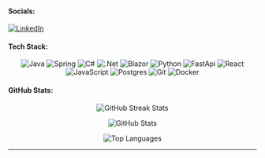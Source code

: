 #### Socials:
[![LinkedIn](https://img.shields.io/badge/LinkedIn-black.svg?logo=linkedin&logoColor=white)](https://www.linkedin.com/in/kristijan-stojanovski-006b51304/) 

#### Tech Stack:
<p align="center">
  <img src="https://img.shields.io/badge/java-black.svg?style=for-the-badge&logo=openjdk&logoColor=white" alt="Java">
  <img src="https://img.shields.io/badge/spring-black.svg?style=for-the-badge&logo=spring&logoColor=white" alt="Spring">
  <img src="https://img.shields.io/badge/c%23-black.svg?style=for-the-badge&logo=csharp&logoColor=white" alt="C#">
  <img src="https://img.shields.io/badge/.net-black.svg?style=for-the-badge&logo=csharp&logoColor=white" alt=".Net">
  <img src="https://img.shields.io/badge/blazor-black.svg?style=for-the-badge&logo=blazor&logoColor=white" alt="Blazor">
  <img src="https://img.shields.io/badge/python-black.svg?style=for-the-badge&logo=python&logoColor=white" alt="Python">
  <img src="https://img.shields.io/badge/FastAPI-black?style=for-the-badge&logo=fastapi&logoColor=white" alt="FastApi">
  <img src="https://img.shields.io/badge/react-black.svg?style=for-the-badge&logo=react&logoColor=white" alt="React">
  <img src="https://img.shields.io/badge/javascript-black.svg?style=for-the-badge&logo=javascript&logoColor=white" alt="JavaScript">
  <img src="https://img.shields.io/badge/postgres-black.svg?style=for-the-badge&logo=postgresql&logoColor=white" alt="Postgres">
  <img src="https://img.shields.io/badge/git-black.svg?style=for-the-badge&logo=github&logoColor=white" alt="Git">
  <img src="https://img.shields.io/badge/docker-black.svg?style=for-the-badge&logo=docker&logoColor=white" alt="Docker">
</p>


#### GitHub Stats:
<p align="center">
   <img src="https://github-readme-streak-stats.herokuapp.com/?user=kikothefinker&theme=highcontrast&hide_border=false" alt="GitHub Streak Stats">
</p>
<p align="center">
 <img src="https://github-readme-stats.vercel.app/api?username=KikoTheFinker&theme=highcontrast&hide_border=false&include_all_commits=false&count_private=true" alt="GitHub Stats">
</p>
<p align="center">
  <img src="https://github-readme-stats.vercel.app/api/top-langs/?username=KikoTheFinker&theme=highcontrast&hide_border=false&include_all_commits=true&count_private=true&layout=compact" alt="Top Languages">
</p>

---
